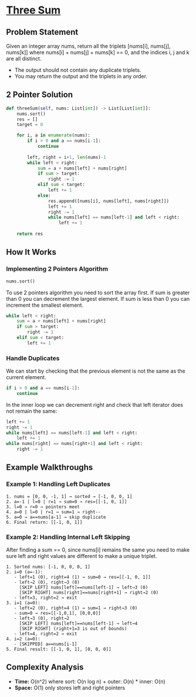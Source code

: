 # [Three Sum](https://neetcode.io/problems/three-integer-sum)

## Problem Statement
Given an integer array nums, return all the triplets [nums[i], nums[j], nums[k]] where nums[i] + nums[j] + nums[k] == 0, and the indices i, j and k are all distinct.
- The output should not contain any duplicate triplets. 
- You may return the output and the triplets in any order.

## 2 Pointer Solution
```python
def threeSum(self, nums: List[int]) -> List[List[int]]:
    nums.sort()
    res = []
    target = 0

    for i, a in enumerate(nums):
        if i > 0 and a == nums[i-1]:
            continue
        
        left, right = i+1, len(nums)-1
        while left < right:
            sum = a + nums[left] + nums[right]
            if sum > target:
                right -= 1
            elif sum < target:
                left += 1
            else:
                res.append([nums[i], nums[left], nums[right]])
                left += 1
                right -= 1
                while nums[left] == nums[left-1] and left < right:
                    left += 1 
    
    return res
```

## How It Works

### Implementing 2 Pointers Algorithm
```python
nums.sort()
```

To use 2 pointers algorithm you need to sort the array first. 
If sum is greater than 0 you can decrement the largest element.
If sum is less than 0 you can increment the smallest element.
```python
while left < right:
    sum = a + nums[left] + nums[right]
    if sum > target:
        right -= 1
    elif sum < target:
        left += 1
```

### Handle Duplicates

We can start by checking that the previous element is not the same as the current element.
```python
if i > 0 and a == nums[i-1]:
    continue
```

In the inner loop we can decrement right and check that left iterator does not remain the same:
```python
left += 1
right -= 1
while nums[left] == nums[left-1] and left < right:
    left += 1 
while nums[right] == nums[right+1] and left < right:
    right -= 1 
```

## Example Walkthroughs

### Example 1: Handling Left Duplicates

```
1. nums = [0, 0, -1, 1] → sorted → [-1, 0, 0, 1]
2. a=-1 | l=0 | r=1 → sum=0 → res=[[-1, 0, 1]]
3. l=0 → r=0 → pointers meet
4. a=0 | l=0 | r=1 → sum=1 → right--
5. a=0 → a==nums[a-1] → skip duplicate
6. Final return: [[-1, 0, 1]]
```

### Example 2: Handling Internal Left Skipping

After finding a sum == 0, since nums[i] remains the same you need to make sure left and right values are different to make a unique triplet.
```
1. Sorted nums: [-1, 0, 0, 0, 1]
2. i=0 (a=-1):
   - left=1 (0), right=4 (1) → sum=0 → res=[[-1, 0, 1]]
   - left→2 (0), right→3 (0)
     [SKIP LEFT] nums[left]==nums[left-1] → left→3 (0)
     [SKIP RIGHT] nums[right]==nums[right+1] → right→2 (0)
   - left=3, right=2 → exit
3. i=1 (a=0):
   - left=2 (0), right=4 (1) → sum=1 → right→3 (0)
   - sum=0 → res=[[-1,0,1], [0,0,0]]
   - left→3 (0), right→2
     [SKIP LEFT] nums[left]==nums[left-1] → left→4
     [SKIP RIGHT] (right+1=3 is out of bounds)
   - left=4, right=2 → exit
4. i=2 (a=0):
   - [SKIPPED] a==nums[i-1]
5. Final result: [[-1, 0, 1], [0, 0, 0]]
```

## Complexity Analysis
- **Time:** O(n^2) where sort: O(n log n) + outer: O(n) * inner: O(n)
- **Space:** O(1) only stores left and right pointers




